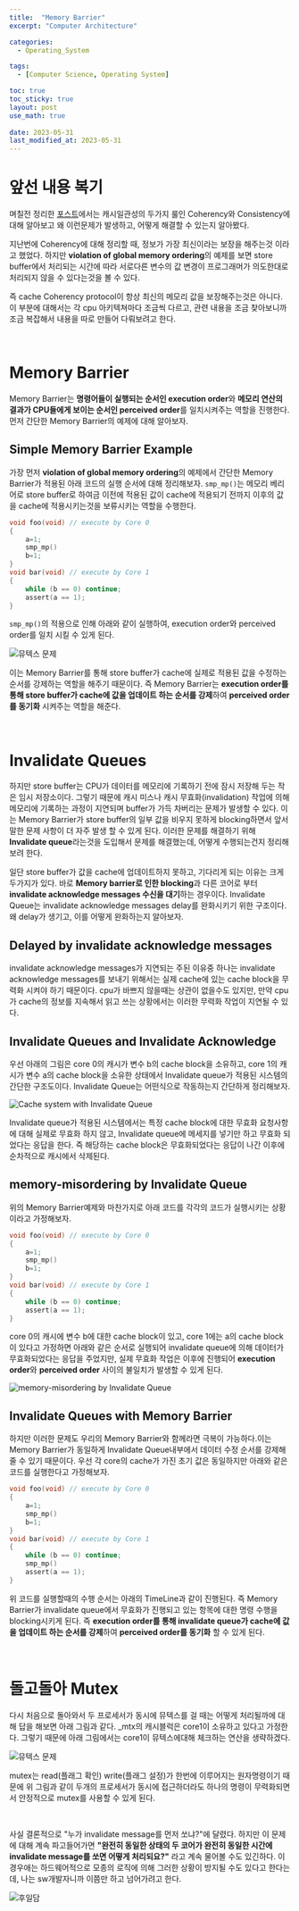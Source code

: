 ```yaml
---
title:  "Memory Barrier"
excerpt: "Computer Architecture"

categories:
  - Operating_System

tags:
  - [Computer Science, Operating System]

toc: true
toc_sticky: true
layout: post
use_math: true
 
date: 2023-05-31
last_modified_at: 2023-05-31
---
```


# 앞선 내용 복기

며칠전 정리한 [포스트](https://reofard.github.io/operating_system/2023/05/27/Multi-core에서의-Multi-Processing.html)에서는 캐시일관성의 두가지 룰인 Coherency와 Consistency에 대해 알아보고 왜 이런문제가 발생하고, 어떻게 해결할 수 있는지 알아봤다.

지난번에 Coherency에 대해 정리할 때, 정보가 가장 최신이라는 보장을 해주는것 이라고 했었다. 하지만 **violation of global memory ordering**의 예제를 보면 store buffer에서 처리되는 시간에 따라 서로다른 변수의 값 변경이 프로그래머가 의도한대로 처리되지 않을 수 있다는것을 볼 수 있다.

즉 cache Coherency protocol이 항상 최신의 메모리 값을 보장해주는것은 아니다. 이 부분에 대해서는 각 cpu 아키텍쳐마다 조금씩 다르고, 관련 내용을 조금 찾아보니까 조금 복잡해서 내용을 따로 만들어 다뤄보려고 한다.

<br>

# **Memory Barrier**

Memory Barrier는 **명령어들이 실행되는 순서인 execution order**와 **메모리 연산의 결과가 CPU들에게 보이는 순서인 perceived order**를 일치시켜주는 역할을 진행한다. 먼저 간단한 Memory Barrier의 예제에 대해 알아보자.

## **Simple Memory Barrier Example**

가장 먼저 **violation of global memory ordering**의 예제에서 간단한 Memory Barrier가 적용된 아래 코드의 실행 순서에 대해 정리해보자. ```smp_mp()```는 메모리 베리어로 store buffer로 하여금 이전에 적용된 값이 cache에 적용되기 전까지 이후의 값을 cache에 적용시키는것을 보류시키는 역할을 수행한다.

```c
void foo(void) // execute by Core 0
{
    a=1;
    smp_mp()
    b=1;
}
void bar(void) // execute by Core 1
{
    while (b == 0) continue;
    assert(a == 1);
}
```

```smp_mp()```의 적용으로 인해 아래와 같이 실행하여, execution order와 perceived order를 일치 시킬 수 있게 된다.

![뮤텍스 문제](/assets/img/memory_barrier_ex.png)

이는 Memory Barrier를 통해 store buffer가 cache에 실제로 적용된 값을 수정하는 순서를 강제하는 역할을 해주기 때문이다. 즉 Memory Barrier는 **execution order를 통해 store buffer가 cache에 값을 업데이트 하는 순서를 강제**하여 **perceived order를 동기화** 시켜주는 역할을 해준다.

<br>

# **Invalidate Queues**

하지만 store buffer는 CPU가 데이터를 메모리에 기록하기 전에 잠시 저장해 두는 작은 임시 저장소이다. 그렇기 때문에 캐시 미스나 캐시 무효화(invalidation) 작업에 의해 메모리에 기록하는 과정이 지연되며 buffer가 가득 차버리는 문제가 발생할 수 있다. 이는 Memory Barrier가 store buffer의 일부 값을 비우지 못하게 blocking하면서 앞서 말한 문제 사항이 더 자주 발생 할 수 있게 된다. 이러한 문제를 해결하기 위해 **Invalidate queue**라는것을 도입해서 문제를 해결했는데, 어떻게 수행되는건지 정리해보려 한다.

일단 store buffer가 값을 cache에 업데이트하지 못하고, 기다리게 되는 이유는 크게 두가지가 있다. 바로 **Memory barrier로 인한 blocking**과 다른 코어로 부터 **invalidate acknowledge messages 수신을 대기**하는 경우이다. Invalidate Queue는 invalidate acknowledge messages delay를 완화시키기 위한 구조이다. 왜 delay가 생기고, 이를 어떻게 완화하는지 알아보자.

## Delayed by invalidate acknowledge messages

invalidate acknowledge messages가 지연되는 주된 이유중 하나는 invalidate acknowledge messages를 보내기 위해서는 실제 cache에 있는 cache block을 무력화 시켜야 하기 때문이다. cpu가 바쁘지 않을때는 상관이 없을수도 있지만, 만약 cpu가 cache의 정보를 지속해서 읽고 쓰는 상황에서는 이러한 무력화 작업이 지연될 수 있다.

<!-- 예시 그림 넣고싶은데 -->

## Invalidate Queues and Invalidate Acknowledge

우선 아래의 그림은 core 0의 캐시가 변수 b의 cache block을 소유하고, core 1의 캐시가 변수 a의 cache block을 소유한 상태에서 Invalidate queue가 적용된 시스템의 간단한 구조도이다. Invalidate Queue는 어떤식으로 작동하는지 간단하게 정리해보자.

![Cache system with Invalidate Queue](/assets/img/Invalidate_Queue.png)

Invalidate queue가 적용된 시스템에서는 특정 cache block에 대한 무효화 요청사항에 대해 실제로 무효화 하지 않고, Invalidate queue에 메세지를 넣기만 하고 무효화 되었다는 응답을 한다. 즉 해당하는 cache block은 무효화되었다는 응답이 나간 이후에 순차적으로 캐시에서 삭제된다.

## memory-misordering by Invalidate Queue

위의 Memory Barrier예제와 마찬가지로 아래 코드를 각각의 코드가 실행시키는 상황이라고 가정해보자.

```c
void foo(void) // execute by Core 0
{
    a=1;
    smp_mp()
    b=1;
}
void bar(void) // execute by Core 1
{
    while (b == 0) continue;
    assert(a == 1);
}
```

core 0의 캐시에 변수 b에 대한 cache block이 있고, core 1에는 a의 cache block이 있다고 가정하면 아래와 같은 순서로 실행되어 invalidate queue에 의해 데이터가 무효화되었다는 응답을 주었지만, 실제 무효화 작업은 이후에 진행되어 **execution order**와 **perceived order** 사이의 불일치가 발생할 수 있게 된다.

![memory-misordering by Invalidate Queue](/assets/img/missordering_by_invalidatequeue.png)

## **Invalidate Queues with Memory Barrier**

하지만 이러한 문제도 우리의 Memory Barrier와 함께라면 극복이 가능하다.이는 Memory Barrier가 동일하게 Invalidate Queue내부에서 데이터 수정 순서를 강제해 줄 수 있기 때문이다. 우선 각 core의 cache가 가진 초기 값은 동일하지만 아래와 같은 코드를 실행한다고 가정해보자.

```c
void foo(void) // execute by Core 0
{
    a=1;
    smp_mp()
    b=1;
}
void bar(void) // execute by Core 1
{
    while (b == 0) continue;
    smp_mp()
    assert(a == 1);
}
```

위 코드를 실행할때의 수행 순서는 아래의 TimeLine과 같이 진행된다. 즉 Memory Barrier가 invalidate queue에서 무효화가 진행되고 있는 항목에 대한 명령 수행을 blocking시키게 된다. 즉 **execution order를 통해 invalidate queue가 cache에 값을 업데이트 하는 순서를 강제**하여 **perceived order를 동기화** 할 수 있게 된다.

<br>

# **돌고돌아 Mutex**

다시 처음으로 돌아와서 두 프로세서가 동시에 뮤텍스를 걸 때는 어떻게 처리될까에 대해 답을 해보면 아래 그림과 같다. _mtx의 캐시블럭은 core1이 소유하고 있다고 가정한다. 그렇기 때문에 아래 그림에서는 core1이 뮤텍스에대해 체크하는 연산을 생략하겠다.

![뮤텍스 문제](/assets/img/mutex_in_multicore.png)

mutex는 read(플래그 확인) write(플래그 설정)가 한번에 이루어지는 원자명령이기 때문에 위 그림과 같이 두개의 프로세서가 동시에 접근하더라도 하나의 명령이 무력화되면서 안정적으로 mutex를 사용할 수 있게 된다.

<br>

사실 결론적으로 "누가 invalidate message를 먼저 쏘냐?"에 달렸다. 하지만 이 문제에 대해 계속 파고들어가면 **"완전히 동일한 상태의 두 코어가 완전히 동일한 시간에 invalidate message를 쏘면 어떻게 처리되요?"** 라고 계속 물어볼 수도 있긴하다. 이 경우애는 하드웨어적으로 모종의 로직에 의해 그러한 상황이 방지될 수도 있다고 한다는데, 나는 sw개발자니까 이쯤만 하고 넘어가려고 한다.

![후일담](/assets/img/cachecoherence_offtherecord.png)